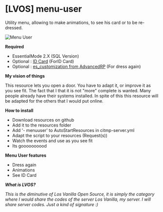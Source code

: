# [LVOS] menu-user

Utility menu, allowing to make animations, to see his card or to be re-dressed.

![Menu User](https://i.imgur.com/b4kZcYa.png
)

 **Required**

- EssentialMode 2.X (SQL Version)
- Optional : [ID Card](https://github.com/PandaBasketteur/-LVOS-id-card) (ForID Card)
- Optional : [es_customization from AdvancedRP](https://forum.fivem.net/t/release-es-advancedrp-server-dump/14709) (For dress again)

**My vision of things**

This resource lets you open a door. You have to adapt it, or improve it as you see fit. The fact that I that it is not "more" complete is wanted. Many people already have their systems installed. In spite of this this resource will be adapted for the others that I would put online.


**How to install**

- Download resources on github
- Add it to the resources folder
- Add '- menuuser' to AutoStartResources in citmp-server.yml
- Adapt the script to your resources (Request(s))
- Watch the events and use as you see fit
- Its goooooooood

**Menu User features**

- Dress again
- Animations
- See ID Card

_**What is LVOS?**_

_This is the diminutive of Los Vanilla Open Source, it is simply the category where I would share the codes of the server Los Vanilla, my server. I will share server codes. Just a kind of signature :)_
